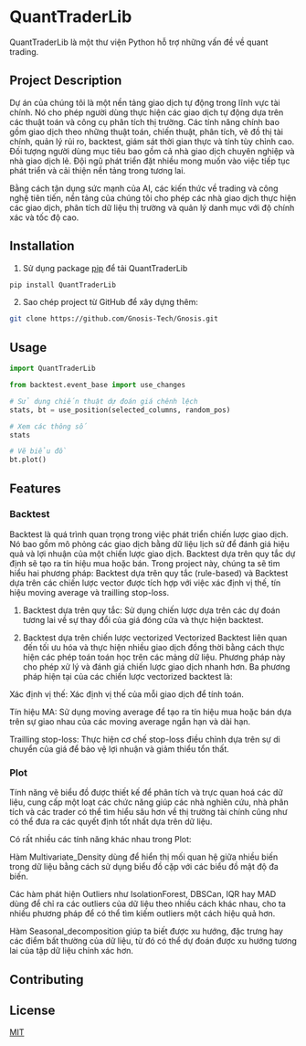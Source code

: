 # QuantTraderLib 

QuantTraderLib  là một thư viện Python hỗ trợ những vấn đề về quant trading.

## Project Description
Dự án của chúng tôi là một nền tảng giao dịch tự động trong lĩnh vực tài chính. Nó cho phép người dùng thực hiện các giao dịch tự động dựa trên các thuật toán và công cụ phân tích thị trường. Các tính năng chính bao gồm giao dịch theo những thuật toán, chiến thuật, phân tích, vẽ đồ thị tài chính, quản lý rủi ro, backtest, giám sát thời gian thực và tính tùy chỉnh cao. Đối tượng người dùng mục tiêu bao gồm cả nhà giao dịch chuyên nghiệp và nhà giao dịch lẻ. Đội ngũ phát triển đặt nhiều mong muốn vào việc tiếp tục phát triển và cải thiện nền tảng trong tương lai.

Bằng cách tận dụng sức mạnh của AI, các kiến thức về trading và công nghệ tiên tiến, nền tảng của chúng tôi cho phép các nhà giao dịch thực hiện các giao dịch, phân tích dữ liệu thị trường và quản lý danh mục với độ chính xác và tốc độ cao.


## Installation

1. Sử dụng package [pip](https://pip.pypa.io/en/stable/) để tải 
QuantTraderLib 
```bash
pip install QuantTraderLib 
```
2. Sao chép project từ GitHub để xây dựng thêm:

```bash
git clone https://github.com/Gnosis-Tech/Gnosis.git
```
## Usage

```python
import QuantTraderLib 

from backtest.event_base import use_changes

# Sử dụng chiến thuật dự đoán giá chênh lệch
stats, bt = use_position(selected_columns, random_pos)

# Xem các thông số
stats

# Vẽ biểu đồ
bt.plot()
```

## Features
### Backtest

Backtest là quá trình quan trọng trong việc phát triển chiến lược giao dịch. Nó bao gồm mô phỏng các giao dịch bằng dữ liệu lịch sử để đánh giá hiệu quả và lợi nhuận của một chiến lược giao dịch. Backtest dựa trên quy tắc dự định sẽ tạo ra tín hiệu mua hoặc bán. Trong project này, chúng ta sẽ tìm hiểu hai phương pháp: Backtest dựa trên quy tắc (rule-based) và Backtest dựa trên các chiến lược vector được tích hợp với việc xác định vị thế, tín hiệu moving average và trailling stop-loss.

1. Backtest dựa trên quy tắc: 
Sử dụng chiến lược dựa trên các dự đoán tương lai về sự thay đổi của giá đóng cửa và thực hiện backtest.


2. Backtest dựa trên chiến lược vectorized
Vectorized Backtest liên quan đến tối ưu hóa và thực hiện nhiều giao dịch đồng thời bằng cách thực hiện các phép toán toán học trên các mảng dữ liệu. Phương pháp này cho phép xử lý và đánh giá chiến lược giao dịch nhanh hơn. Ba phương pháp hiện tại của các chiến lược vectorized backtest là:

Xác định vị thế: Xác định vị thế của mỗi giao dịch để tính toán.

Tín hiệu MA: Sử dụng moving average để tạo ra tín hiệu mua hoặc bán dựa trên sự giao nhau của các moving average ngắn hạn và dài hạn.

Trailling stop-loss: Thực hiện cơ chế stop-loss điều chỉnh dựa trên sự di chuyển của giá để bảo vệ lợi nhuận và giảm thiểu tổn thất.

### Plot

Tính năng vẽ biểu đồ được thiết kế để phân tích và trực quan hoá các dữ liệu, cung cấp một loạt các chức năng giúp các nhà nghiên cứu, nhà phân tích và các trader có thể tìm hiểu sâu hơn về thị trường tài chính cũng như có thể đưa ra các quyết định tốt nhất dựa trên dữ liệu.

Có rất nhiều các tính năng khác nhau trong Plot:

Hàm Multivariate_Density dùng để hiển thị mối quan hệ giữa nhiều biến trong dữ liệu bằng cách sử dụng biểu đồ cặp với các biểu đồ mật độ đa biến.

Các hàm phát hiện Outliers như IsolationForest, DBSCan, IQR hay MAD dùng để chỉ ra các outliers của dữ liệu theo nhiều cách khác nhau, cho ta nhiều phương pháp để có thể tìm kiếm outliers một cách hiệu quả hơn.

Hàm Seasonal_decomposition giúp ta biết được xu hướng, đặc trưng hay các điểm bất thường của dữ liệu, từ đó có thể dự đoán được xu hướng tương lai của tập dữ liệu chính xác hơn.

## Contributing



## License

[MIT](https://choosealicense.com/licenses/mit/)
